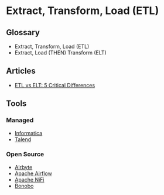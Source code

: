 # Extract, Transform, Load (ETL)

## Glossary

- Extract, Transform, Load (ETL)
- Extract, Load (THEN) Transform (ELT)

## Articles

- [ETL vs ELT: 5 Critical Differences](https://xplenty.com/blog/etl-vs-elt/)

## Tools

### Managed

- [Informatica](https://informatica.com)
- [Talend](https://talend.com)

### Open Source

- [Airbyte](/airbyte/README.md)
- [Apache Airflow](https://airflow.apache.org)
- [Apache NiFi](https://nifi.apache.org)
- [Bonobo](/bonobo.md)
